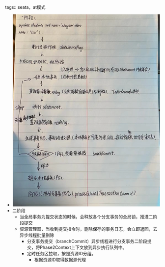 tags:: seata，at模式

- ![image.png](../assets/image_1674450564445_0.png)
- 二阶段
	- 当全局事务为提交状态的时候，会释放各个分支事务的全局锁，推进二阶段提交
	- 资源管理器，当收到提交指令时，删除保存的事务日志，会立即返回，去异步线程批量删除
		- 分支事务提交（branchCommit）异步线程进行分支事务二阶段提交，将Phase2Context上下文放到异步执行队列中。
		- 定时任务区拉取，按照资源ID分组。
			- 根据资源ID取得数据源代理